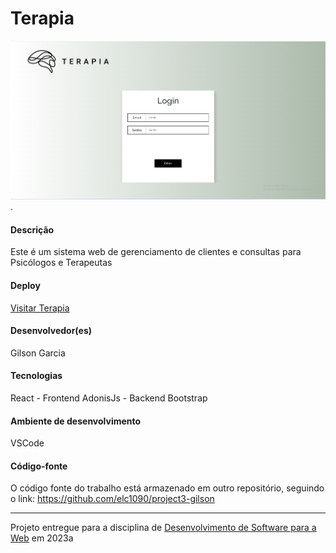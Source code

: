 # Terapia
 
![Screenshot do projeto](https://github.com/elc1090/project3-gilson/blob/master/screenshot.png "Screenshot do projeto").


#### Descrição

Este é um sistema web de gerenciamento de clientes e consultas para Psicólogos e Terapeutas

#### Deploy

[Visitar Terapia](https://master--gleeful-kheer-e47b07.netlify.app/)


#### Desenvolvedor(es)
Gilson Garcia


#### Tecnologias

React - Frontend
AdonisJs - Backend
Bootstrap

#### Ambiente de desenvolvimento

VSCode
#### Código-fonte

O código fonte do trabalho está armazenado em outro repositório, seguindo o link:
https://github.com/elc1090/project3-gilson



---
Projeto entregue para a disciplina de [Desenvolvimento de Software para a Web](http://github.com/andreainfufsm/elc1090-2023a) em 2023a
